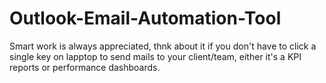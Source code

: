 # Outlook-Email-Automation-Tool
Smart work is always appreciated, thnk about it if you don't have to click a single key on lapptop to send mails to your client/team, either it's a KPI reports or performance dashboards.

